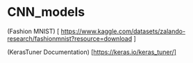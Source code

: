 # CNN_models

(Fashion MNIST) [ https://www.kaggle.com/datasets/zalando-research/fashionmnist?resource=download ]

(KerasTuner Documentation) [https://keras.io/keras_tuner/]

